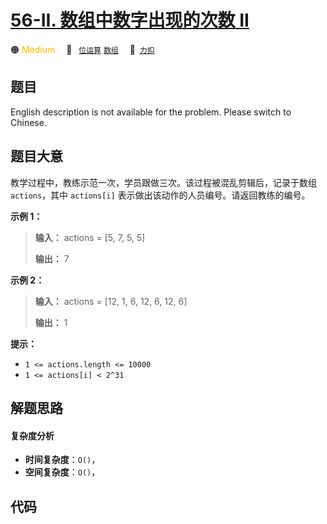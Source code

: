 # [56-II. 数组中数字出现的次数 II](https://2xiao.github.io/leetcode-js/offer/jz_offer_56_2.html)

🟠 <font color=#ffb800>Medium</font>&emsp; 🔖&ensp; [`位运算`](/tag/bit-manipulation.md) [`数组`](/tag/array.md)&emsp; 🔗&ensp;[`力扣`](https://leetcode.cn/problems/shu-zu-zhong-shu-zi-chu-xian-de-ci-shu-ii-lcof)

## 题目

English description is not available for the problem. Please switch to
Chinese.


## 题目大意

教学过程中，教练示范一次，学员跟做三次。该过程被混乱剪辑后，记录于数组 `actions`，其中 `actions[i]`
表示做出该动作的人员编号。请返回教练的编号。



**示例 1：**

> 
> 
> 
> 
> 
> **输入：** actions = [5, 7, 5, 5]
> 
> **输出：** 7
> 
> 

**示例 2：**

> 
> 
> 
> 
> 
> **输入：** actions = [12, 1, 6, 12, 6, 12, 6]
> 
> **输出：** 1
> 
> 



**提示：**

  * `1 <= actions.length <= 10000`
  * `1 <= actions[i] < 2^31`


## 解题思路

#### 复杂度分析

- **时间复杂度**：`O()`，
- **空间复杂度**：`O()`，

## 代码

```javascript

```